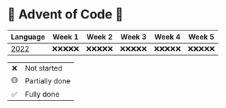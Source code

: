 # 🎄 Advent of Code 🎄

| Language  | Week 1 | Week 2 | Week 3 | Week 4 | Week 5 |
| :-- | :-: | :-: | :-: |  :-: |  :-: | 
| [2022](2022/README.md) | ❌❌❌❌❌ | ❌❌❌❌❌ | ❌❌❌❌❌ | ❌❌❌❌❌ | ❌❌❌❌❌ |

<table>
    <tr>
        <td align="center">❌</td>
        <td align="left">Not started</td>
    </tr>
    <tr>
        <td align="center">🟡</td>
        <td align="left">Partially done</td>
    </tr>
    <tr>
        <td align="center">✅</td>
        <td align="left">Fully done</td>
    </tr>
</table>